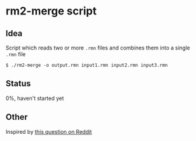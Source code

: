 # rm2-merge script

## Idea

Script which reads two or more `.rmn` files and combines them into a single `.rmn` file

```
$ ./rm2-merge -o output.rmn input1.rmn input2.rmn input3.rmn
```

## Status

0%, haven't started yet

## Other

Inspired by [this question on Reddit](https://www.reddit.com/r/RemarkableTablet/comments/16khykj/merge_rmn_files/)

